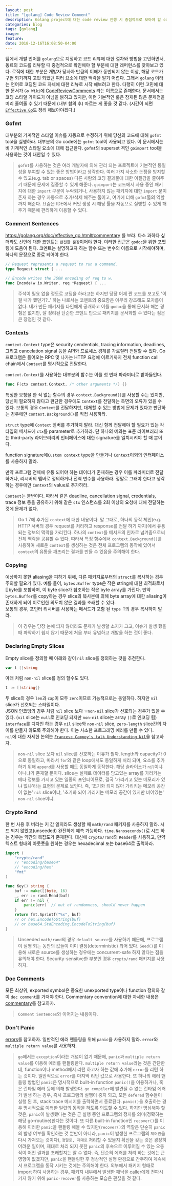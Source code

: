 ```yaml
---
layout: post
title: "[golang] Code Review Comment"
description: Golang project에 대한 code review 진행 시 중점적으로 보아야 할 common mistake.
categories: blog
tags: [golang]
image:
feature:
date: 2018-12-16T16:08:50-04:00
---
```


팀에서 개발 언어를 `golang`으로 지정하고 코드 리뷰에 대한 절차와 방법을 고민하면서, 동료의 코드를 리뷰할 때 중점적으로 확인해야 할 부분에 대한 레퍼런스를 찾아보고 있다. 로직에 대한 부분은 개발자 당사자 만큼의 이해가 동반되지 않는 이상, 해당 코드가 구현 되기까지 고민 되었던 여러 요소에 대한 맥락을 알기 어렵다. 그래서 `golang` 이라는 언어로 코딩된 코드 자체에 대한 리뷰로 시작 해보려고 한다. 다행히 이런 고민에 대한 문서가 `Go Wiki`에 [CodeReviewComments](https://github.com/golang/go/wiki/CodeReviewComments) 라는 이름으로 존재한다. 문서에서는 코딩 스타일 가이드가 아님을 밝히고 있지만, 이런 기본적인 룰은 잠재된 많은 문제점을 미리 줄여줄 수 있기 때문에 (내부 합의 후) 따르는 게 좋을 것 같다. (시간이 되면 [`Effective Go`](https://golang.org/doc/effective_go.html)도 정리 해보아야겠다.)

### Gofmt
대부분의 기계적인 스타일 이슈를 자동으로 수정하기 위해 당신의 코드에 대해 `gofmt` tool을 실행하라. 대부분의 Go code에는 `gofmt` tool이 사용되고 있다. 이 문서에서는 비 기계적인 스타일 요소에 대해 접근한다. `gofmt`의 superset 격인 `goimport` tool을 사용하는 것이 대안일 수 있다. 
> `gofmt`를 사용하는 것은 여러 개발자에 의해 관리 되는 프로젝트에 기본적인 통일성을 부여할 수 있는 좋은 방법이라고 생각한다. 여러 가지 사소한 논쟁을 방지할 수 있고(e.g. tab or spaces) 다른 사람의 코딩 결과물에 대한 이질감을 줄여주기 때문에 문제에 집중할 수 있게 해준다. `goimport`는 코드에서 사용 중인 패키지에 대한 `import` 구문이 누락되거나, 사용하지 않는 패키지에 대한 `import` 문이 존재 하는 경우 자동으로 추가/삭제 해주는 툴이고, 여기에 더해 `gofmt`툴의 역할까지 해준다. 요즘은 IDE에서 커밋 생성 시 해당 툴을 자동으로 실행할 수 있게 해주기 때문에 편리하게 이용할 수 있다.

### Comment Sentences
https://golang.org/doc/effective_go.html#commentary 를 보라. 다소 과하다 싶더라도 선언에 대한 코멘트는 `완전한 문장`이어야 한다. 이러한 접근은 `godoc`을 위한 포맷팅에 도움이 된다. 코멘트는 설명하고자 하는 함수 또는 변수의 이름으로 시작해야하며, 하나의 문장으로 종료 되어야 한다.
```go
// Request represents a request to run a command.
type Request struct { ...

// Encode writes the JSON encoding of req to w.
func Encode(w io.Writer, req *Request) { ...
```
> 주석이 필요 없을 정도로 코딩을 하라고는 하지만 당장 어제 짠 코드를 보고도 '이걸 내가 했던가?..' 하는 나로서는 코멘트의 중요함은 아무리 강조해도 모자름이 없다. 내가 만든 패키지를 타인에게 공개하고 이를 `godoc`을 통해 문서화 해본 경험은 없지만, 잘 정리된 단순한 코멘트 만으로 패키지를 문서화할 수 있다는 점은 큰 장점인 것 같다.

### Contexts
`context.Context` type은 security cendentials, tracing information, deadlines, 그리고 cancelation signal 등을 API와 프로세스 경계를 가로질러 전달할 수 있다. Go 프로그램은 들어오는 RPC 및 나가는 HTTP 요청에 이르기까지 전체 function call chain에서 `Context`를 명시적으로 전달한다.  

`context.Context`를 사용하는 대부분의 함수는 이를 첫 번째 파라미터로 받아들인다.
```go
func F(ctx context.Context, /* other arguments */) {}
```  

특정한 요청을 한 적 없는 함수의 경우 `context.Background()`를 사용할 수는 있지만, 당신이 필요하지 않다고 판단한 경우에도 `Context`를 전달하는 측면의 오류가 있을 수 있다. 보통의 경우 `Context`를 전달하지만, 대체할 수 있는 방법에 문제가 있다고 판단하는 경우에만 `context.Background()`를 직접 사용하라.  

`struct` type에 `Context` 멤버를 추가하지 말라. 대신 함께 전달해야 할 필요가 있는 각 타입의 메서드에 `ctx`를 parameter로 추가하라. 단 하나의 예외는 표준 라이브러리 또는 third-party 라이브러리의 인터페이스에 대한 signature를 일치시켜야 할 때 뿐이다.  

function signature에`Custom context` type을 만들거나 `Context`이외의 인터페이스를 사용하지 말라.

만약 프로그램 전체에 유통 되어야 하는 데이터가 존재하는 경우 이를 파라미터로 전달하거나, 리시버의 멤버로 정의하거나 전역 변수를 사용하라. 정말로 그래야 한다고 생각하는 경우에만 `Context`의 value로 추가하라.

`Context`는 불변이다. 따라서 같은 deadline, cancellation signal, credentials, trace 정보 등을 공유하기 위해 같은 `ctx` 인스턴스를 2회 이상의 요청에 대해 전달하는 것에 문제가 없다.
> Go 1.7에 추가된 `context`에 대한 내용이다. 말 그대로, 하나의 동작 체인(e.g. HTTP 서버의 경우 request를 처리하고 response를 전달 하기 까지)에서 유툥되는 정보의 맥락을 가리킨다. 하나의 `context`를 메서드의 인자로 넘겨줌으로써 전체 맥락을 공유할 수 있다. 따라서 특정 함수에서 `context.Background()`를 사용하여 새로운 `context`를 생성하는 것은 전체 프로그램의 동작에 있어서 `context`의 유통을 깨뜨리는 결과를 만들 수 있음을 주의해야 한다.

### Copying
예상하지 못한 aliasing을 피하기 위해, 다른 패키지로부터의 `struct`를 복사하는 경우 주의할 필요가 있다. 예를 들어, `bytes.Buffer` type은 작은 string에 대한 최적화로서 []byte를 포함하며, 이 byte slice가 참조하는 작은 byte array를 가진다. 만약 `bytes.Buffer`를 copy하는 경우 slice의 복사본에 의해 byte array에 대한 aliasing이 존재하게 되어 이로인한 의도치 않은 결과를 초래할 수 있다.  
보통의 경우, 포인터 리시버를 사용하는 메서드가 포함 된 `type T`의 경우 복사하지 말라.
> 이 경우는 당장 눈에 띄지 않더라도 문제가 발생할 소지가 크고, 이슈가 발생 했을 때 파악하기 쉽지 않기 때문에 처음 부터 유념하고 개발을 하는 것이 좋다.

### Declaring Empty Slices
Empty slice를 정의할 때 아래와 같이 `nil` slice를 정의하는 것을 추천한다.
```go
var t []string
```
아래 처럼 `non-nil` slice를 정의 할수도 있다.
```go
t := []string{}
```
두 slice의 경우 `len`과 `cap`이 모두 `zero`이므로 기능적으로는 동일하다. 하지만 `nil` slice가 선호되는 스타일이다.  
JSON 인코딩의 경우 처럼 `nil` slice 보다 `ㅜnon-nil` slice가 선호되는 경우가 있을 수 있다. (`nil` slice는 `null`로 인코딩 되지만 `non-nil` slice는 array `[]`로 인코딩 됨)  
`interface`를 디자인 하는 경우 `nil` slice와 `non-nil` slice, `zero-length` slice간의 차이를 만들지 않도록 주의해야 한다. 이는 사소한 프로그래밍 에러를 만들 수 있다.  
`nil`에 대한 자세한 논의는 [`Francesc Campoy's talk Understanding Nil`](https://www.youtube.com/watch?v=ynoY2xz-F8s)을 참고하자.
> `non-nil` slice 보다 `nil` slice를 선호하는 이유가 뭘까. length와 capacity가 0으로 동일하고, 따라서 `for`와 같은 loop에서도 동일하게 처리 되며, 요소를 추가하기 위해 `append`를 사용할 때도 동일하게 동작한다. 해당 슬라이스가 `nil`이냐 아니냐가 존재할 뿐이다. slice는 실제로 데이터를 담고있는 array를 가리키는 메타 정보를 가지고 있는 일종의 포인터이므로, 결국 '가리키고 있는 메모리가 있냐 없냐'라는 표현의 문제로 보인다. 즉, '초기화 되지 않아 가리키는 메모리 공간이 없는' `nil` slice이냐, '초기화 되어 가리키는 메모리 공간이 있지만 비어있는' `non-nil` slice이냐.

### Crypto Rand
한 번 사용 후 버리는 키 값 일지라도 생성할 때 `math/rand` 패키지를 사용하지 말라. 시드 되지 않았고(unseeded) 완전하게 예측 가능하다. `time.Nanoseconds()`로 시드 하는 경우는 약간의 복잡도가 존재한다. 대신에 `crypto/rand`의 `Reader`를 사용하고, 만약 텍스트 형태의 아웃풋을 원하는 경우는 hexadecimal 또는 base64로 출력하라.
```go
import (
    "crypto/rand"
    // "encoding/base64"
    // "encoding/hex"
    "fmt"
)

func Key() string {
    buf := make([]byte, 16)
    _, err := rand.Read(buf)
    if err != nil {
        panic(err)  // out of randomness, should never happen
    }
    return fmt.Sprintf("%x", buf)
    // or hex.EncodeToString(buf)
    // or base64.StdEncoding.EncodeToString(buf)
}
```

> Unseeded `math/rand`의 경우 `default source`를 사용하기 때문에, 프로그램이 실행 되는 동안의 값들이 이미 결정(deterministic) 되어 있다. `Seed()`를 이용해 새로운 source를 생성하는 경우에는 concurrent-safe 하지 않다는 점을 유의해야 한다. Security-sensitve한 부분인 경우 `crypto/rand` 패키지를 사용하자.

### Doc Comments
모든 최상위, exported symbol은 중요한 unexported type이나 function 정의와 같이 `doc comment`를 가져야 한다. Commentary convention에 대한 자세한 내용은 [commentary](https://golang.org/doc/effective_go.html#commentary)를 참고하자.
> `Comment Sentences`와 이어지는 내용이다.

### Don't Panic
[errors](https://golang.org/doc/effective_go.html#errors)를 참고하자. 일반적인 에러 핸들링을 위해 `panic`을 사용하지 말라. `error`와 `multiple return value`를 사용하자.
> `go`에서는 `exception`이라는 개념이 없기 때문에, `panic`과 `multiple return value`를 이용해 에러를 핸들링한다. `multiple return value`라는 것은 간단한데, function이나 method에서 리턴 하고자 하는 값에 추가해 `error`를 리턴 하는 것이다. 일반적으로 `error`를 마지막 리턴 값으로 사용한다. 또 하나의 에러 핸들링 방법인 `panic`은 명시적으로 built-in function `panic()`을 이용하거나, 혹은 런타임 에러 등에 의해 발생한다. `go compiler`에 발견될 수 없는 런타임 에러가 발생 하는 경우, 즉시 프로그램의 실행이 중지 되고, 모든 `defered` 함수들이 실행 된 후, stack trace 메시지를 출력하면서 종료된다. `panic()`을 호출하는 경우 명시적으로 이러한 일련의 동작을 하도록 의도할 수 있다. 하지만 명심해야 할 것은, `panic`이 발생했다는 것은 곧 실행 중인 프로그램의 정지를 의미(정확히는 해당 go-routine)한다는 것이다. 또 다른 built-in function인 `recover()`를 이용해 이러한 `panic`을 핸들링 해볼 수 있지만(`recover()`의 역할은 단순히 `panic`의 발생 여부를 확인하는 것 뿐만이 아니라, `panic`이 발생한 프로그램의 `제어권`을 다시 가져오는 것이다), `정말로, 제대로` 처리할 수 있을지 확신을 갖는 것은 굉장히 어려운 일이며, 제대로 처리 되지 못한 `panic`의 후속으로 이루어질 수 있는 오동작이 어떤 결과를 초래할지는 알 수 없다. 즉, 단순히 에러를 처리 하는 것에는 큰 영향이 없겠지만, `panic`을 핸들링한 후 정상적인 실행 환경으로 간주하여 계속해서 프로그램을 동작 시키는 것에는 주의해야 한다. 외부에서 패키지 형태로 import 하여 사용하는 경우, 패키지 내부에서 발생한 패닉을 caller에게 전파시키지 않기 위해 `panic-recover`를 사용하는 모습은 괜찮을 것 같다.
